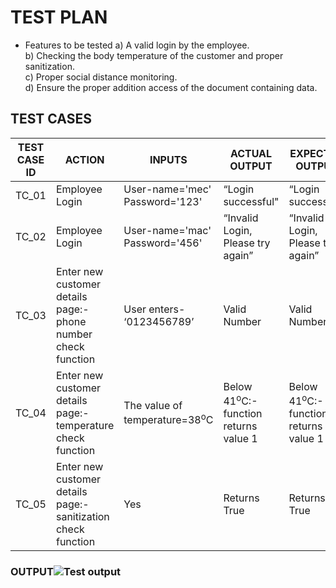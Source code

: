 # TEST PLAN

*	Features to be tested
   a)	A valid login by the employee.\
   b)	Checking the body temperature of the customer and proper sanitization.\
   c)	Proper social distance monitoring.\
   d)	Ensure the proper addition access of the document containing data.
   
   
   
   ## TEST CASES
   
   |**TEST CASE ID** |**ACTION**                                                    |**INPUTS**                              |**ACTUAL OUTPUT**                             |**EXPECTED OUTPUT**                             |**STATUS**|
   |-----------------|--------------------------------------------------------------|----------------------------------------|----------------------------------------------------|------------------------------------------------|--------  |
   |TC_01            |Employee Login                                                |User-name='mec' Password='123'          |“Login successful"                             |“Login successful”                              |PASS      |
   |TC_02            |Employee Login                                                |User-name='mac' Password='456'          |“Invalid Login, Please try again”             |“Invalid Login, Please try again”               |PASS      |
   |TC_03            |Enter new customer details page:- phone number check function |User enters- ‘0123456789’               |Valid Number                                    |Valid Number                                    |PASS      |
   |TC_04            |Enter new customer details page:- temperature check function  |The value of temperature=38<sup>o</sup>C|Below 41<sup>o</sup>C:- function returns value 1     |Below 41<sup>o</sup>C:- function returns value 1|PASS      |
   |TC_05            |Enter new customer details page:- sanitization check function |Yes                                     |Returns True                                    |Returns True                                    |PASS      |



### OUTPUT![Test output](https://github.com/stepin105082/CustomerDataManagementSystemDuringCovid19/blob/master/4_TestPlanAndOutput/test_op.png)
